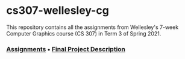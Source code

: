# cs307-wellesley-cg

This repository contains all the assignments from Wellesley's 7-week Computer Graphics course (CS 307) in Term 3 of Spring 2021.

### [Assignments][assignments] • [Final Project Description][project]

[assignments]: https://peyton-a-wang.github.io/cs307-wellesley-cg/
[project]:     https://peyton-a-wang.github.io/projects/cs307-final-project/
